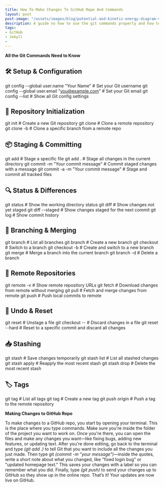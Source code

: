 ```yaml
---
title: How To Make Changes To GitHub Repo And Commands
layout: post
post-image: "/assets/images/blog/potential-and-kinetic-energy-diagram-vector.jpg"
description: A guide no how to use the git commands properly and how to make changes to GitHub repo!
tags:
- GitHub
- Jekyll
- 
---
```


**All the Git Commands Need to Know**

## 🛠️ Setup & Configuration
git config --global user.name "Your Name"         # Set your Git username
git config --global user.email "you@example.com"  # Set your Git email
git config --list                                 # Show all Git config settings

## 📁 Repository Initialization
git init                                          # Create a new Git repository
git clone <repository-url>                        # Clone a remote repository
git clone -b <branch-name> <repository-url>       # Clone a specific branch from a remote repo

## 📦 Staging & Committing
git add <file>                                    # Stage a specific file
git add .                                         # Stage all changes in the current directory
git commit -m "Your commit message"               # Commit staged changes with a message
git commit -a -m "Your commit message"            # Stage and commit all tracked files

## 🔍 Status & Differences
git status                                        # Show the working directory status
git diff                                          # Show changes not yet staged
git diff --staged                                 # Show changes staged for the next commit
git log                                           # Show commit history

## 🌿 Branching & Merging
git branch                                        # List all branches
git branch <new-branch>                           # Create a new branch
git checkout <branch-name>                        # Switch to a branch
git checkout -b <new-branch>                      # Create and switch to a new branch
git merge <branch-name>                           # Merge a branch into the current branch
git branch -d <branch-name>                       # Delete a branch

## 🔄 Remote Repositories
git remote -v                                     # Show remote repository URLs
git fetch                                         # Download changes from remote without merging
git pull                                          # Fetch and merge changes from remote
git push                                          # Push local commits to remote

## 🧹 Undo & Reset
git reset <file>                                  # Unstage a file
git checkout -- <file>                            # Discard changes in a file
git reset --hard <commit-id>                      # Reset to a specific commit and discard all changes

## 📥 Stashing
git stash                                         # Save changes temporarily
git stash list                                    # List all stashed changes
git stash apply                                   # Reapply the most recent stash
git stash drop                                    # Delete the most recent stash

## 🏷️ Tags
git tag                                           # List all tags
git tag <tag-name>                                # Create a new tag
git push origin <tag-name>                        # Push a tag to the remote repository


**Making Changes to GitHub Repo**

To make changes to a GitHub repo, you start by opening your terminal. This is the place where you type commands. Make sure you're inside the folder of the project you want to work on. Once you're there, you can open the files and make any changes you want—like fixing bugs, adding new features, or updating text. After you're done editing, go back to the terminal and type *(git add .)* to tell Git that you want to include all the changes you just made. Then type git *(commit -m "your message")*—inside the quotes, write a short note about what you changed, like "fixed login bug" or "updated homepage text." This saves your changes with a label so you can remember what you did. Finally, type *(git push)* to send your changes up to GitHub so they show up in the online repo. That’s it! Your updates are now live on GitHub.
